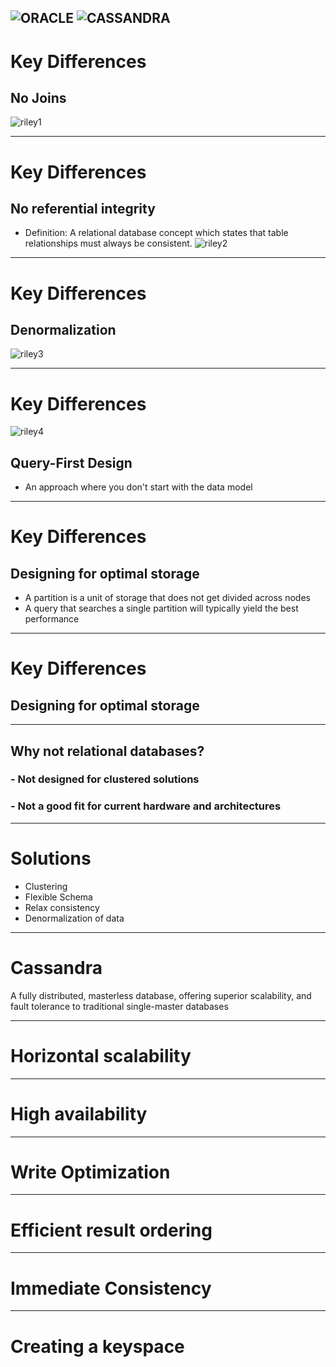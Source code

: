 ![ORACLE](pics/oracleLogo.png)
![CASSANDRA](pics/cassandraLogo.png)
---

# Key Differences
## No Joins
![riley1](pics/Riley1.jpg)


---
# Key Differences
## No referential integrity
  * Definition: A relational database concept which states that table relationships must always be consistent.
![riley2](pics/Riley2.jpg)


---
# Key Differences
## Denormalization
![riley3](pics/Riley3.jpg)

---
# Key Differences
![riley4](pics/Riley4.jpg)
## Query-First Design
  * An approach where you don't start with the data model

---
# Key Differences
## Designing for optimal storage
 * A partition is a unit of storage that does not get divided across nodes
 * A query that searches a single partition will typically yield the best performance

---
# Key Differences

## Designing for optimal storage


---

## Why not relational databases?
### - Not designed for clustered solutions
### - Not a good fit for current hardware and architectures

---

# Solutions
- Clustering
- Flexible Schema
- Relax consistency
- Denormalization of data

---

# Cassandra
 A fully distributed, masterless database, offering superior scalability,
 and fault tolerance to traditional single-master databases

---

# Horizontal scalability

---

# High availability

---
# Write Optimization

---

# Efficient result ordering

---

# Immediate Consistency

---

# Creating a keyspace
